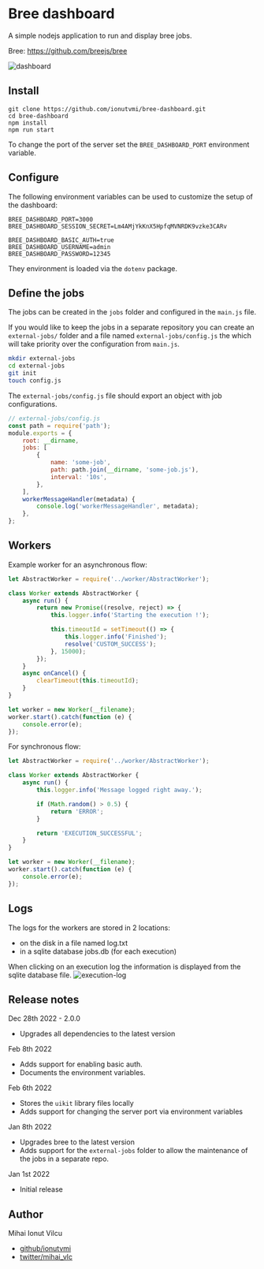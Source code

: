 
# Bree dashboard

A simple nodejs application to run and display bree jobs.

Bree: https://github.com/breejs/bree

![dashboard](./screenshots/dashboard.png)

## Install

```
git clone https://github.com/ionutvmi/bree-dashboard.git
cd bree-dashboard
npm install
npm run start
```

To change the port of the server set the `BREE_DASHBOARD_PORT` environment variable.

## Configure

The following environment variables can be used to customize the setup of the dashboard:

```
BREE_DASHBOARD_PORT=3000
BREE_DASHBOARD_SESSION_SECRET=Lm4AMjYkKnX5HpfqMVNRDK9vzke3CARv

BREE_DASHBOARD_BASIC_AUTH=true
BREE_DASHBOARD_USERNAME=admin
BREE_DASHBOARD_PASSWORD=12345
```

They environment is loaded via the `dotenv` package.

## Define the jobs

The jobs can be created in the `jobs` folder and configured in the `main.js` file.

If you would like to keep the jobs in a separate repository you can create
an `external-jobs/` folder and a file named `external-jobs/config.js` the which
will take priority over the configuration from `main.js`.

```sh
mkdir external-jobs
cd external-jobs
git init
touch config.js
```

The `external-jobs/config.js` file should export an object with job configurations.

```js
// external-jobs/config.js
const path = require('path');
module.exports = {
    root: __dirname,
    jobs: [
        {
            name: 'some-job',
            path: path.join(__dirname, 'some-job.js'),
            interval: '10s',
        },
    ],
    workerMessageHandler(metadata) {
        console.log('workerMessageHandler', metadata);
    },
};
```

## Workers

Example worker for an asynchronous flow:

```js
let AbstractWorker = require('../worker/AbstractWorker');

class Worker extends AbstractWorker {
    async run() {
        return new Promise((resolve, reject) => {
            this.logger.info('Starting the execution !');

            this.timeoutId = setTimeout(() => {
                this.logger.info('Finished');
                resolve('CUSTOM_SUCCESS');
            }, 15000);
        });
    }
    async onCancel() {
        clearTimeout(this.timeoutId);
    }
}

let worker = new Worker(__filename);
worker.start().catch(function (e) {
    console.error(e);
});
```

For synchronous flow:

```js
let AbstractWorker = require('../worker/AbstractWorker');

class Worker extends AbstractWorker {
    async run() {
        this.logger.info('Message logged right away.');

        if (Math.random() > 0.5) {
            return 'ERROR';
        }

        return 'EXECUTION_SUCCESSFUL';
    }
}

let worker = new Worker(__filename);
worker.start().catch(function (e) {
    console.error(e);
});
```

## Logs

The logs for the workers are stored in 2 locations:

-   on the disk in a file named log.txt
-   in a sqlite database jobs.db (for each execution)

When clicking on an execution log the information is displayed from the sqlite database file.
![execution-log](./screenshots/execution-log.png)

## Release notes

Dec 28th 2022 - 2.0.0

-   Upgrades all dependencies to the latest version


Feb 8th 2022

-   Adds support for enabling basic auth.
-   Documents the environment variables.

Feb 6th 2022

-   Stores the `uikit` library files locally
-   Adds support for changing the server port via environment variables

Jan 8th 2022

-   Upgrades bree to the latest version
-   Adds support for the `external-jobs` folder to allow the maintenance of the jobs
    in a separate repo.

Jan 1st 2022

-   Initial release

## Author

Mihai Ionut Vilcu

-   [github/ionutvmi](https://github.com/ionutvmi)
-   [twitter/mihai_vlc](http://twitter.com/mihai_vlc)

